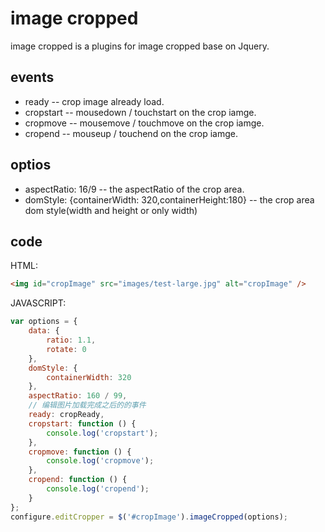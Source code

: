# image cropped

image cropped is a plugins for image cropped base on Jquery.

## events

*   ready
--  crop image already load.
*   cropstart
--  mousedown / touchstart on the crop iamge.
*   cropmove
--  mousemove / touchmove on the crop iamge.
*   cropend
--  mouseup / touchend on the crop iamge.

## optios

*   aspectRatio: 16/9
--  the aspectRatio of the crop area.
*   domStyle: {containerWidth: 320,containerHeight:180}
--  the crop area dom style(width and height or only width)

## code
HTML:
```HTML
<img id="cropImage" src="images/test-large.jpg" alt="cropImage" />
```
JAVASCRIPT:
```javascript
var options = {
    data: {
        ratio: 1.1,
        rotate: 0
    },
    domStyle: {
        containerWidth: 320
    },
    aspectRatio: 160 / 99,
    // 编辑图片加载完成之后的的事件
    ready: cropReady,
    cropstart: function () {
        console.log('cropstart');
    },
    cropmove: function () {
        console.log('cropmove');
    },
    cropend: function () {
        console.log('cropend');
    }
};
configure.editCropper = $('#cropImage').imageCropped(options);
```